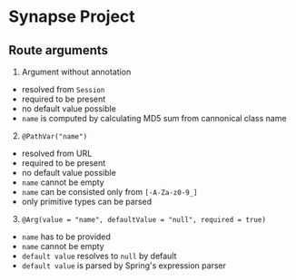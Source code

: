 # Synapse Project

## Route arguments

1. Argument without annotation
- resolved from `Session`
- required to be present
- no default value possible
- `name` is computed by calculating MD5 sum from cannonical class name

2. `@PathVar("name")`
- resolved from URL
- required to be present
- no default value possible
- `name` cannot be empty
- `name` can be consisted only from `[-A-Za-z0-9_]`
- only primitive types can be parsed

3. `@Arg(value = "name", defaultValue = "null", required = true)`
- `name` has to be provided
- `name` cannot be empty
- `default value` resolves to `null` by default
- `default value` is parsed by Spring's expression parser

